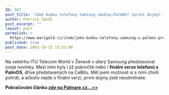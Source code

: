 ```yaml
---
ID: 587
post_title: 'Jaké budou telefony Samsung s&nbsp;PalmOS? (první dojmy)'
author: Patrick Zandl
post_excerpt: ""
layout: post
permalink: >
  https://www.marigold.cz/item/jake-budou-telefony-samsung-s-palmos-prvni-dojmy
published: true
post_date: 2003-10-15 15:53:00
---
```

<P>Na veletrhu ITU Telecom World v Ženevě v úterý Samsung představoval svoje novinky. Mezi nimi byly i již pokročilé nebo i <STRONG>finální verze telefonů s PalmOS</STRONG>, dříve představených na CeBitu. Měl jsem možnost si s nimi chvíli pohrát, a ačkoliv nejde o finální verzi, první dojmy jistě neodmítnete. </P>
<P><STRONG>Pokračování článku </STRONG><A href="http://palmare.idnes.cz/PalmOS/PalmOS_Hardware/samsung031016.html"><STRONG>zde na Palmare.cz...&gt;&gt;</STRONG></A></P>